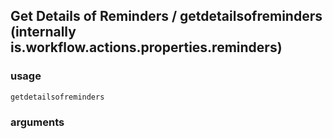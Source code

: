 
## Get Details of Reminders / getdetailsofreminders (internally is.workflow.actions.properties.reminders)

### usage
`getdetailsofreminders `

### arguments

